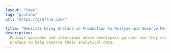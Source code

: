 ```yaml
---
layout: "tags"
tag: "grafana"
url: "https://grafana.com/"

title: "Websites Using Grafana in Production to Analyze and Observe Metrics"
description:
  Podcast episodes and interviews where developers go over how they use
  Grafana to help observe their analytical data.
---
```

